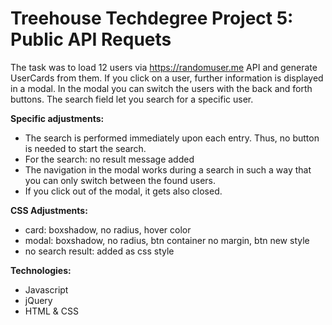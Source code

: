 # Treehouse Techdegree Project 5: Public API Requets

The task was to load 12 users via https://randomuser.me API and generate UserCards from them.
If you click on a user, further information is displayed in a modal. In the modal you can switch the users 
with the back and forth buttons. The search field let you search for a specific user. 

**Specific adjustments:**
- The search is performed immediately upon each entry. Thus, no button is needed to start the search.
- For the search: no result message added
- The navigation in the modal works during a search in such a way that you can only switch between the found users.
- If you click out of the modal, it gets also closed.

**CSS Adjustments:**
- card: boxshadow, no radius, hover color
- modal: boxshadow, no radius, btn container no margin, btn new style 
- no search result: added as css style

**Technologies:**
- Javascript
- jQuery
- HTML & CSS



